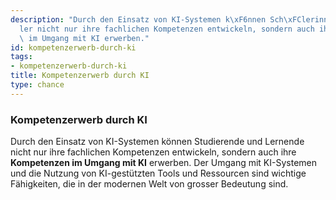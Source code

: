 ```yaml
---
description: "Durch den Einsatz von KI-Systemen k\xF6nnen Sch\xFClerinnen und Sch\xFC\
  ler nicht nur ihre fachlichen Kompetenzen entwickeln, sondern auch ihre Kompetenzen\
  \ im Umgang mit KI erwerben."
id: kompetenzerwerb-durch-ki
tags:
- kompetenzerwerb-durch-ki
title: Kompetenzerwerb durch KI
type: chance
---
```


### Kompetenzerwerb durch KI

Durch den Einsatz von KI-Systemen können Studierende und Lernende nicht nur ihre fachlichen Kompetenzen entwickeln, sondern auch ihre **Kompetenzen im Umgang mit KI** erwerben. Der Umgang mit KI-Systemen und die Nutzung von KI-gestützten Tools und Ressourcen sind wichtige Fähigkeiten, die in der modernen Welt von grosser Bedeutung sind.
